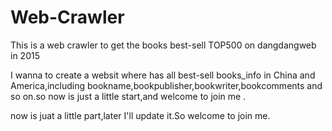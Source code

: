 # Web-Crawler
This is a web crawler to get the books best-sell TOP500  on dangdangweb in 2015

I wanna to create a websit where has all best-sell books_info in China and America,including bookname,bookpublisher,bookwriter,bookcomments and so on.so now is just a little start,and welcome to join me .

now is juat a little part,later I'll update it.So welcome to join me.
